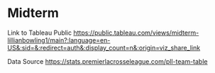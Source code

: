 # Midterm
Link to Tableau Public
https://public.tableau.com/views/midterm-lillianbowling1/main?:language=en-US&:sid=&:redirect=auth&:display_count=n&:origin=viz_share_link 

Data Source 
https://stats.premierlacrosseleague.com/pll-team-table
